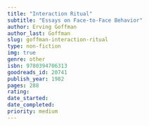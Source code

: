 ```yaml
---
title: "Interaction Ritual"
subtitle: "Essays on Face-to-Face Behavior"
author: Erving Goffman
author_last: Goffman
slug: goffman-interaction-ritual
type: non-fiction
img: true
genre: other
isbn: 9780394706313
goodreads_id: 20741
publish_year: 1982
pages: 288
rating: 
date_started:
date_completed:
priority: medium
---
```

